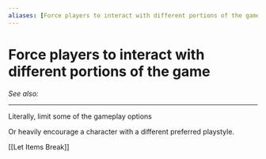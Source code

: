 ```yaml
---
aliases: [Force players to interact with different portions of the game]
---
```

# Force players to interact with different portions of the game
*See also:* 
___
Literally, limit some of the gameplay options

Or heavily encourage a character with a different preferred playstyle.

[[Let Items Break]]